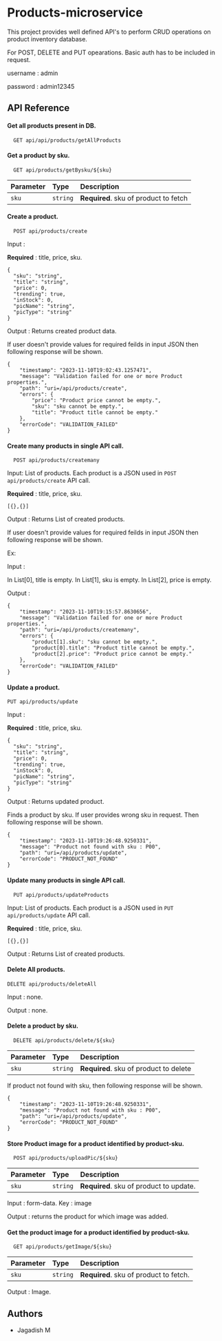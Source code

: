 # Products-microservice

This project provides well defined API's to perform CRUD operations on product inventory database.

For POST, DELETE and PUT opearations. Basic auth has to be included in request.

username : admin

password : admin12345

## API Reference

#### Get all products present in DB.

```http
  GET api/api/products/getAllProducts
```


#### Get a product by sku.

```http
  GET api/products/getBysku/${sku}
```

| Parameter | Type     | Description                       |
| :-------- | :------- | :-------------------------------- |
| `sku`      | `string` | **Required**. sku of product to fetch |

#### Create a product.

```http
  POST api/products/create
```
Input :

**Required** : title, price, sku. 

```
{
  "sku": "string",
  "title": "string",
  "price": 0,
  "trending": true,
  "inStock": 0,
  "picName": "string",
  "picType": "string"
}
```

Output : Returns created product data.

If user doesn't provide values for required feilds in input JSON then following response will be shown.

```
{
    "timestamp": "2023-11-10T19:02:43.1257471",
    "message": "Validation failed for one or more Product properties.",
    "path": "uri=/api/products/create",
    "errors": {
        "price": "Product price cannot be empty.",
        "sku": "sku cannot be empty.",
        "title": "Product title cannot be empty."
    },
    "errorCode": "VALIDATION_FAILED"
}
```
#### Create many products in single API call.

```http
  POST api/products/createmany
```

Input: List of products. Each product is a JSON used in `POST api/products/create` API call.

**Required** : title, price, sku.

```
[{},{}]
```

Output : Returns List of created products.

If user doesn't provide values for required feilds in input JSON then following response will be shown.

Ex: 

Input :

In List[0], title is empty.
In List[1], sku is empty.
In List[2], price is empty.

Output :

```
{
    "timestamp": "2023-11-10T19:15:57.8630656",
    "message": "Validation failed for one or more Product properties.",
    "path": "uri=/api/products/createmany",
    "errors": {
        "product[1].sku": "sku cannot be empty.",
        "product[0].title": "Product title cannot be empty.",
        "product[2].price": "Product price cannot be empty."
    },
    "errorCode": "VALIDATION_FAILED"
}
```
#### Update a product.

```http
PUT api/products/update
```

Input :

**Required** : title, price, sku. 

```
{
  "sku": "string",
  "title": "string",
  "price": 0,
  "trending": true,
  "inStock": 0,
  "picName": "string",
  "picType": "string"
}
```

Output : Returns updated product.

Finds a product by sku. If user provides wrong sku in request. Then following response will be shown.

```
{
    "timestamp": "2023-11-10T19:26:48.9250331",
    "message": "Product not found with sku : P00",
    "path": "uri=/api/products/update",
    "errorCode": "PRODUCT_NOT_FOUND"
}
```

#### Update many products in single API call.

```http
  PUT api/products/updateProducts
```

Input: List of products. Each product is a JSON used in `PUT api/products/update` API call.

**Required** : title, price, sku.

```
[{},{}]
```

Output : Returns List of created products.


#### Delete All products.

```http
DELETE api/products/deleteAll
```

Input : none.

Output : none.

#### Delete a product by sku.

```http
  DELETE api/products/delete/${sku}
```

| Parameter | Type     | Description                       |
| :-------- | :------- | :-------------------------------- |
| `sku`      | `string` | **Required**. sku of product to delete |

If product not found with sku, then following response will be shown.

```
{
    "timestamp": "2023-11-10T19:26:48.9250331",
    "message": "Product not found with sku : P00",
    "path": "uri=/api/products/update",
    "errorCode": "PRODUCT_NOT_FOUND"
}
```

#### Store Product image for a product identified by product-sku.

```http
  POST api/products/uploadPic/${sku}
```

| Parameter | Type     | Description                       |
| :-------- | :------- | :-------------------------------- |
| `sku`      | `string` | **Required**. sku of product to update. |

Input : form-data. Key : image

Output : returns the product for which image was added.

#### Get the product image for a product identified by product-sku.


```http
  GET api/products/getImage/${sku}
```

| Parameter | Type     | Description                       |
| :-------- | :------- | :-------------------------------- |
| `sku`      | `string` | **Required**. sku of product to fetch. |

Output : Image.

## Authors

- Jagadish M
